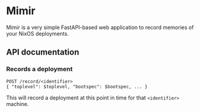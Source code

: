 # Mimir

Mimir is a very simple FastAPI-based web application to record memories of your NixOS deployments.

## API documentation

### Records a deployment

```
POST /record/<identifier>
{ "toplevel": $toplevel, "bootspec": $bootspec, ... }
```

This will record a deployment at this point in time for that `<identifier>` machine.
